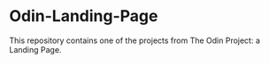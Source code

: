 # Odin-Landing-Page
This repository contains one of the projects from The Odin Project: a Landing Page.
